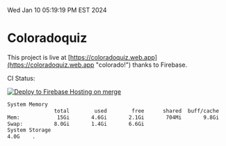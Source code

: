Wed Jan 10 05:19:19 PM EST 2024

# Coloradoquiz


This project is live at [https://coloradoquiz.web.app](https://coloradoquiz.web.app "colorado!") thanks to Firebase.

CI Status: 

[![Deploy to Firebase Hosting on merge](https://github.com/teamkushal/coloradoquiz/actions/workflows/firebase-hosting-merge.yml/badge.svg)](https://github.com/teamkushal/coloradoquiz/actions/workflows/firebase-hosting-merge.yml)

```bash
System Memory
               total        used        free      shared  buff/cache   available
Mem:            15Gi       4.6Gi       2.1Gi       704Mi       9.8Gi        10Gi
Swap:          8.0Gi       1.4Gi       6.6Gi
System Storage
4.0G	.
